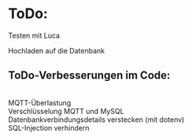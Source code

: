 <h1>ToDo:</h1>

Testen mit Luca

Hochladen auf die Datenbank

<h2>ToDo-Verbesserungen im Code:</h2><br>
    MQTT-Überlastung<br>
    Verschlüsselung MQTT und MySQL<br>
    Datenbankverbindungsdetails verstecken (mit dotenv)<br>
    SQL-Injection verhindern

